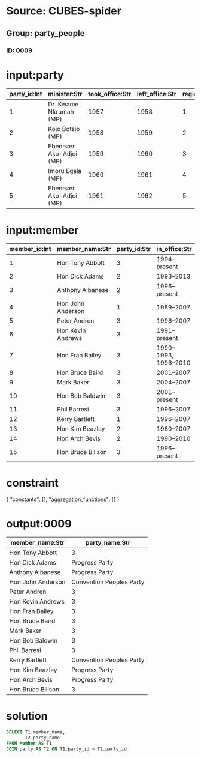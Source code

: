 # Source: CUBES-spider
## Group: party_people
### ID: 0009

# input:party

| party_id:Int | minister:Str | took_office:Str | left_office:Str | region_id:Int | party_name:Str |
|---|---|---|---|---|---|
| 1 | Dr. Kwame Nkrumah (MP) | 1957 | 1958 | 1 | Convention Peoples Party |
| 2 | Kojo Botsio (MP) | 1958 | 1959 | 2 | Progress Party |
| 3 | Ebenezer Ako-Adjei (MP) | 1959 | 1960 | 3 | 3 |
| 4 | Imoru Egala (MP) | 1960 | 1961 | 4 | Convention Union Party |
| 5 | Ebenezer Ako-Adjei (MP) | 1961 | 1962 | 5 | Sinefine Party |

# input:member

| member_id:Int | member_name:Str | party_id:Str | in_office:Str |
|---|---|---|---|
| 1 | Hon Tony Abbott | 3 | 1994–present |
| 2 | Hon Dick Adams | 2 | 1993–2013 |
| 3 | Anthony Albanese | 2 | 1996–present |
| 4 | Hon John Anderson | 1 | 1989–2007 |
| 5 | Peter Andren | 3 | 1996–2007 |
| 6 | Hon Kevin Andrews | 3 | 1991–present |
| 7 | Hon Fran Bailey | 3 | 1990–1993, 1996–2010 |
| 8 | Hon Bruce Baird | 3 | 2001–2007 |
| 9 | Mark Baker | 3 | 2004–2007 |
| 10 | Hon Bob Baldwin | 3 | 2001–present |
| 11 | Phil Barresi | 3 | 1996–2007 |
| 12 | Kerry Bartlett | 1 | 1996–2007 |
| 13 | Hon Kim Beazley | 2 | 1980–2007 |
| 14 | Hon Arch Bevis | 2 | 1990–2010 |
| 15 | Hon Bruce Billson | 3 | 1996–present |

# constraint

{
  "constants": [],
  "aggregation_functions": []
}

# output:0009

| member_name:Str | party_name:Str |
|---|---|
| Hon Tony Abbott | 3 |
| Hon Dick Adams | Progress Party |
| Anthony Albanese | Progress Party |
| Hon John Anderson | Convention Peoples Party |
| Peter Andren | 3 |
| Hon Kevin Andrews | 3 |
| Hon Fran Bailey | 3 |
| Hon Bruce Baird | 3 |
| Mark Baker | 3 |
| Hon Bob Baldwin | 3 |
| Phil Barresi | 3 |
| Kerry Bartlett | Convention Peoples Party |
| Hon Kim Beazley | Progress Party |
| Hon Arch Bevis | Progress Party |
| Hon Bruce Billson | 3 |

# solution

```sql
SELECT T1.member_name,
       T2.party_name
FROM Member AS T1
JOIN party AS T2 ON T1.party_id = T2.party_id
```
